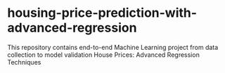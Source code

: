# housing-price-prediction-with-advanced-regression
This repository contains end-to-end Machine Learning project from data collection to model validation
House Prices: Advanced Regression Techniques

